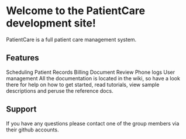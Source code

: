 # Welcome to the PatientCare development site!

PatientCare is a full patient care management system.

## Features
Scheduling
Patient Records
Billing
Document Review
Phone logs
User management
All the documentation is located in the wiki, so have a look there for help on how to get started, read tutorials, view sample descriptions and peruse the reference docs.

## Support
If you have any questions please contact one of the group members via their github accounts.
